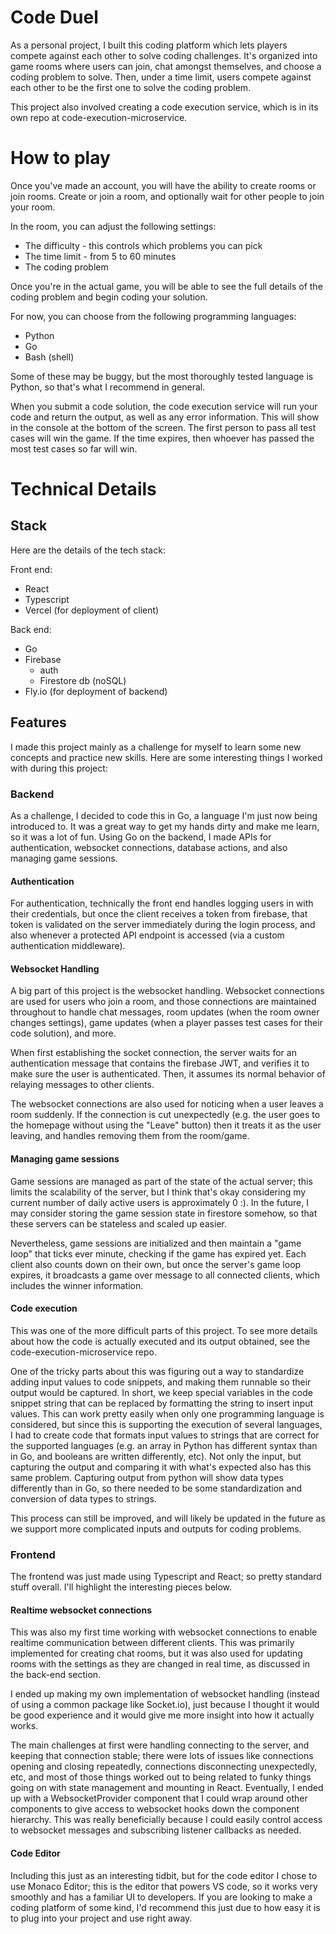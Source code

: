 # Code Duel
As a personal project, I built this coding platform which lets players compete against each other to solve coding challenges. 
It's organized into game rooms where users can join, chat amongst themselves, and choose a coding problem to solve. Then, under a time limit, users compete against each other to be the first one to solve the coding problem.

This project also involved creating a code execution service, which is in its own repo at code-execution-microservice.

# How to play
Once you've made an account, you will have the ability to create rooms or join rooms. Create or join a room, and optionally wait for other people to join your room.

In the room, you can adjust the following settings:
* The difficulty - this controls which problems you can pick
* The time limit - from 5 to 60 minutes
* The coding problem

Once you're in the actual game, you will be able to see the full details of the coding problem and begin coding your solution.

For now, you can choose from the following programming languages:
* Python
* Go
* Bash (shell)

Some of these may be buggy, but the most thoroughly tested language is Python, so that's what I recommend in general.

When you submit a code solution, the code execution service will run your code and return the output, as well as any error information. This will show in the console at the bottom of the screen.
The first person to pass all test cases will win the game. If the time expires, then whoever has passed the most test cases so far will win.

# Technical Details

## Stack
Here are the details of the tech stack:

Front end:
* React
* Typescript
* Vercel (for deployment of client)

Back end:
* Go
* Firebase
  * auth
  * Firestore db (noSQL)
* Fly.io (for deployment of backend)

## Features
I made this project mainly as a challenge for myself to learn some new concepts and practice new skills. Here are some interesting things I worked with during this project:

### Backend
As a challenge, I decided to code this in Go, a language I'm just now being introduced to. It was a great way to get my hands dirty and make me learn, so it was a lot of fun. Using Go on the backend, I made APIs for authentication, websocket connections, database actions, and also managing game sessions.

#### Authentication
For authentication, technically the front end handles logging users in with their credentials, but once the client receives a token from firebase, that token is validated on the server immediately during the login process, and also whenever a protected API endpoint is accessed (via a custom authentication middleware).

#### Websocket Handling
A big part of this project is the websocket handling. Websocket connections are used for users who join a room, and those connections are maintained throughout to handle chat messages, room updates (when the room owner changes settings), game updates (when a player passes test cases for their code solution), and more.

When first establishing the socket connection, the server waits for an authentication message that contains the firebase JWT, and verifies it to make sure the user is authenticated. Then, it assumes its normal behavior of relaying messages to other clients.

The websocket connections are also used for noticing when a user leaves a room suddenly. If the connection is cut unexpectedly (e.g. the user goes to the homepage without using the "Leave" button) then it treats it as the user leaving, and handles removing them from the room/game.

#### Managing game sessions
Game sessions are managed as part of the state of the actual server; this limits the scalability of the server, but I think that's okay considering my current number of daily active users is approximately 0 :). In the future, I may consider storing the game session state in firestore somehow, so that these servers can be stateless and scaled up easier.

Nevertheless, game sessions are initialized and then maintain a "game loop" that ticks ever minute, checking if the game has expired yet. Each client also counts down on their own, but once the server's game loop expires, it broadcasts a game over message to all connected clients, which includes the winner information.

#### Code execution
This was one of the more difficult parts of this project. To see more details about how the code is actually executed and its output obtained, see the code-execution-microservice repo.

One of the tricky parts about this was figuring out a way to standardize adding input values to code snippets, and making them runnable so their output would be captured. In short, we keep special variables in the code snippet string that can be replaced by formatting the string to insert input values.
This can work pretty easily when only one programming language is considered, but since this is supporting the execution of several languages, I had to create code that formats input values to strings that are correct for the supported languages (e.g. an array in Python has different syntax than in Go, and booleans are written differently, etc).
Not only the input, but capturing the output and comparing it with what's expected also has this same problem. Capturing output from python will show data types differently than in Go, so there needed to be some standardization and conversion of data types to strings.

This process can still be improved, and will likely be updated in the future as we support more complicated inputs and outputs for coding problems.

### Frontend
The frontend was just made using Typescript and React; so pretty standard stuff overall. I'll highlight the interesting pieces below.

#### Realtime websocket connections
This was also my first time working with websocket connections to enable realtime communication between different clients. 
This was primarily implemented for creating chat rooms, but it was also used for updating rooms with the settings as they are changed in real time, as discussed in the back-end section.

I ended up making my own implementation of websocket handling (instead of using a common package like Socket.io), just because I thought it would be good experience and it would give me more insight into how it actually works.

The main challenges at first were handling connecting to the server, and keeping that connection stable; there were lots of issues like connections opening and closing repeatedly, connections disconnecting unexpectedly, etc, and most of those things worked out to being related to funky things going on with state management and mounting in React.
Eventually, I ended up with a WebsocketProvider component that I could wrap around other components to give access to websocket hooks down the component hierarchy. This was really beneficially because I could easily control access to websocket messages and subscribing listener callbacks as needed.

#### Code Editor
Including this just as an interesting tidbit, but for the code editor I chose to use Monaco Editor; this is the editor that powers VS code, so it works very smoothly and has a familiar UI to developers. 
If you are looking to make a coding platform of some kind, I'd recommend this just due to how easy it is to plug into your project and use right away.

